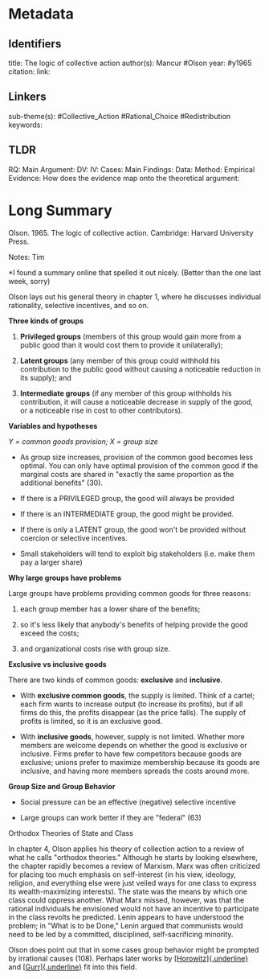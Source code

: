 
# Metadata
## Identifiers
title:  The logic of collective action
author(s): Mancur #Olson
year: #y1965
citation:
link:

## Linkers

sub-theme(s): #Collective_Action #Rational_Choice #Redistribution 
keywords:

## TLDR

RQ:
Main Argument:
DV:
IV:
Cases:
Main Findings:
Data:
Method:
Empirical Evidence: 
How does the evidence map onto the theoretical argument: 

# Long Summary


Olson. 1965. The logic of collective action. Cambridge: Harvard
University Press.

Notes: Tim

\*I found a summary online that spelled it out nicely. (Better than the
one last week, sorry)

Olson lays out his general theory in chapter 1, where he discusses
individual rationality, selective incentives, and so on.

**Three kinds of groups**

1.  **Privileged groups** (members of this group would gain more from a
    public good than it would cost them to provide it unilaterally);

2.  **Latent groups** (any member of this group could withhold his
    contribution to the public good without causing a noticeable
    reduction in its supply); and

3.  **Intermediate groups** (if any member of this group withholds his
    contribution, it will cause a noticeable decrease in supply of the
    good, or a noticeable rise in cost to other contributors).

**Variables and hypotheses**

*Y = common goods provision; X = group size*

-   As group size increases, provision of the common good becomes less
    optimal. You can only have optimal provision of the common good if
    the marginal costs are shared in \"exactly the same proportion as
    the additional benefits\" (30).

-   If there is a PRIVILEGED group, the good will always be provided

-   If there is an INTERMEDIATE group, the good might be provided.

-   If there is only a LATENT group, the good won\'t be provided without
    coercion or selective incentives.

-   Small stakeholders will tend to exploit big stakeholders (i.e. make
    them pay a larger share)

**Why large groups have problems**

Large groups have problems providing common goods for three reasons:

1.  each group member has a lower share of the benefits;

2.  so it\'s less likely that anybody\'s benefits of helping provide the
    good exceed the costs;

3.  and organizational costs rise with group size.

**Exclusive vs inclusive goods**

There are two kinds of common goods: **exclusive** and **inclusive**.

-   With **exclusive common goods**, the supply is limited. Think of a
    cartel; each firm wants to increase output (to increase its
    profits), but if all firms do this, the profits disappear (as the
    price falls). The supply of profits is limited, so it is an
    exclusive good.

-   With **inclusive goods**, however, supply is not limited. Whether
    more members are welcome depends on whether the good is exclusive or
    inclusive. Firms prefer to have few competitors because goods are
    exclusive; unions prefer to maximize membership because its goods
    are inclusive, and having more members spreads the costs around
    more.

**Group Size and Group Behavior**

-   Social pressure can be an effective (negative) selective incentive

-   Large groups can work better if they are \"federal\" (63)

Orthodox Theories of State and Class

In chapter 4, Olson applies his theory of collection action to a review
of what he calls \"orthodox theories.\" Although he starts by looking
elsewhere, the chapter rapidly becomes a review of Marxism. Marx was
often criticized for placing too much emphasis on self-interest (in his
view, ideology, religion, and everything else were just veiled ways for
one class to express its wealth-maximizing interests). The state was the
means by which one class could oppress another. What Marx missed,
however, was that the rational individuals he envisioned would not have
an incentive to participate in the class revolts he predicted. Lenin
appears to have understood the problem; in \"What is to be Done,\" Lenin
argued that communists would need to be led by a committed, disciplined,
self-sacrificing minority.

Olson does point out that in some cases group behavior might be prompted
by irrational causes (108). Perhaps later works by
[[Horowitz]{.underline}](http://wikisum.com/w/Horowitz:_Ethnic_groups_in_conflict)
and [[Gurr]{.underline}](http://wikisum.com/w/Gurr:_Why_men_rebel) fit
into this field.
